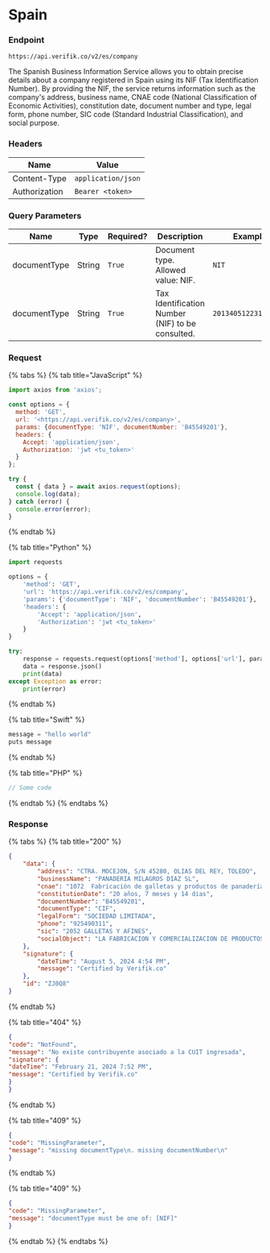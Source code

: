 # Spain

### Endpoint

```
https://api.verifik.co/v2/es/company
```

The Spanish Business Information Service allows you to obtain precise details about a company registered in Spain using its NIF (Tax Identification Number). By providing the NIF, the service returns information such as the company's address, business name, CNAE code (National Classification of Economic Activities), constitution date, document number and type, legal form, phone number, SIC code (Standard Industrial Classification), and social purpose.

### **Headers**

| Name          | Value              |
| ------------- | ------------------ |
| Content-Type  | `application/json` |
| Authorization | `Bearer <token>`   |

### **Query Parameters**

<table><thead><tr><th width="173">Name</th><th width="89">Type</th><th width="111">Required?</th><th width="228">Description</th><th>Example</th></tr></thead><tbody><tr><td>documentType</td><td>String</td><td><code>True</code></td><td>Document type. Allowed value: NIF.</td><td><code>NIT</code></td></tr><tr><td>documentType</td><td>String</td><td><code>True</code></td><td>Tax Identification Number (NIF) to be consulted.</td><td><code>201340512231248910</code></td></tr></tbody></table>

### **Request**

{% tabs %}
{% tab title="JavaScript" %}

```javascript
import axios from 'axios';

const options = {
  method: 'GET',
  url: '<https://api.verifik.co/v2/es/company>',
  params: {documentType: 'NIF', documentNumber: 'B45549201'},
  headers: {
    Accept: 'application/json',
    Authorization: 'jwt <tu_token>'
  }
};

try {
  const { data } = await axios.request(options);
  console.log(data);
} catch (error) {
  console.error(error);
}
```

{% endtab %}

{% tab title="Python" %}

```python
import requests

options = {
    'method': 'GET',
    'url': 'https://api.verifik.co/v2/es/company',
    'params': {'documentType': 'NIF', 'documentNumber': 'B45549201'},
    'headers': {
        'Accept': 'application/json',
        'Authorization': 'jwt <tu_token>'
    }
}

try:
    response = requests.request(options['method'], options['url'], params=options['params'], headers=options['headers'])
    data = response.json()
    print(data)
except Exception as error:
    print(error)

```

{% endtab %}

{% tab title="Swift" %}

```swift
message = "hello world"
puts message
```

{% endtab %}

{% tab title="PHP" %}

```php
// Some code
```

{% endtab %}
{% endtabs %}

### **Response**

{% tabs %}
{% tab title="200" %}

```json
{
    "data": {
        "address": "CTRA. MOCEJON, S/N 45280, OLIAS DEL REY, TOLEDO",
        "businessName": "PANADERIA MILAGROS DIAZ SL",
        "cnae": "1072  Fabricación de galletas y productos de panadería y pastelería de larga duración",
        "constitutionDate": "20 años, 7 meses y 14 dias",
        "documentNumber": "B45549201",
        "documentType": "CIF",
        "legalForm": "SOCIEDAD LIMITADA",
        "phone": "925490311",
        "sic": "2052 GALLETAS Y AFINES",
        "socialObject": "LA FABRICACION Y COMERCIALIZACION DE PRODUCTOS DE PANADERIA Y OTROS DERIVADOS TALES COMO BOLLERIA Y PASTELERIA. LA"
    },
    "signature": {
        "dateTime": "August 5, 2024 4:54 PM",
        "message": "Certified by Verifik.co"
    },
    "id": "ZJ0Q8"
}
```

{% endtab %}

{% tab title="404" %}

```json
{
"code": "NotFound",
"message": "No existe contribuyente asociado a la CUIT ingresada",
"signature": {
"dateTime": "February 21, 2024 7:52 PM",
"message": "Certified by Verifik.co"
}
}
```

{% endtab %}

{% tab title="409" %}

```json
{
"code": "MissingParameter",
"message": "missing documentType\n. missing documentNumber\n"
}
```

{% endtab %}

{% tab title="409" %}

```json
{
"code": "MissingParameter",
"message": "documentType must be one of: [NIF]"
}
```

{% endtab %}
{% endtabs %}

